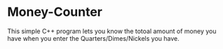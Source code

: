# Money-Counter

This simple C++ program lets you know the totoal amount of money you have when you enter the Quarters/Dimes/Nickels you have.
